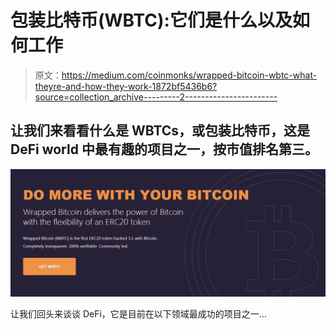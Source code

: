 # 包装比特币(WBTC):它们是什么以及如何工作

> 原文：<https://medium.com/coinmonks/wrapped-bitcoin-wbtc-what-theyre-and-how-they-work-1872bf5436b6?source=collection_archive---------2----------------------->

## 让我们来看看什么是 WBTCs，或包装比特币，这是 DeFi world 中最有趣的项目之一，按市值排名第三。

![](img/a4c8438571cf312b7d502c66cd0fa2bc.png)

让我们回头来谈谈 DeFi，它是目前在以下领域最成功的项目之一…